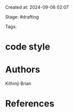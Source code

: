Created at: 2024-09-06 02:07

Stage: #drafting
 
Tags: 

# code style


# Authors
Kithinji Brian

# References
